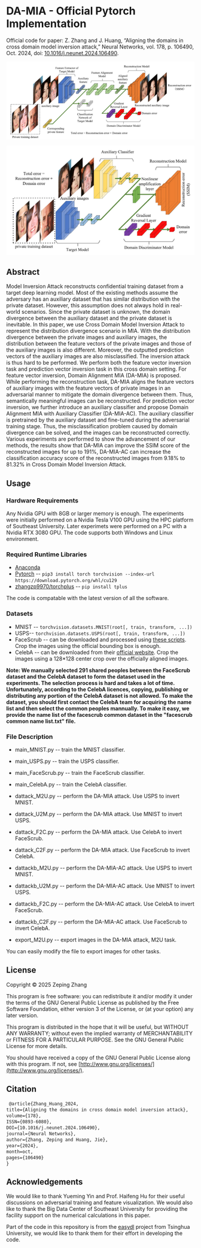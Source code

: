 # DA-MIA - Official Pytorch Implementation

 Official code for paper: Z. Zhang and J. Huang, “Aligning the domains in cross domain model inversion attack,” Neural Networks, vol. 178, p. 106490, Oct. 2024, doi: [10.1016/j.neunet.2024.106490](https://doi.org/10.1016/j.neunet.2024.106490).

![1758977455574](image/README/1758977455574.png)

![1758977495992](image/README/1758977495992.png)

## Abstract

Model Inversion Attack reconstructs confidential training dataset from a target deep learning model. Most of the existing methods assume the adversary has an auxiliary dataset that has similar distribution with the private dataset. However, this assumption does not always hold in real-world scenarios. Since the private dataset is unknown, the domain divergence between the auxiliary dataset and the private dataset is inevitable. In this paper, we use Cross Domain Model Inversion Attack to represent the distribution divergence scenario in MIA. With the distribution divergence between the private images and auxiliary images, the distribution between the feature vectors of the private images and those of the auxiliary images is also different. Moreover, the outputted prediction vectors of the auxiliary images are also misclassified. The inversion attack is thus hard to be performed. We perform both the feature vector inversion task and prediction vector inversion task in this cross domain setting. For feature vector inversion, Domain Alignment MIA (DA-MIA) is proposed. While performing the reconstruction task, DA-MIA aligns the feature vectors of auxiliary images with the feature vectors of private images in an adversarial manner to mitigate the domain divergence between them. Thus, semantically meaningful images can be reconstructed. For prediction vector inversion, we further introduce an auxiliary classifier and propose Domain Alignment MIA with Auxiliary Classifier (DA-MIA-AC). The auxiliary classifier is pretrained by the auxiliary dataset and fine-tuned during the adversarial training stage. Thus, the misclassification problem caused by domain divergence can be solved, and the images can be reconstructed correctly. Various experiments are performed to show the advancement of our methods, the results show that DA-MIA can improve the SSIM score of the reconstructed images for up to 191%, DA-MIA-AC can increase the classification accuracy score of the reconstructed images from 9.18% to 81.32% in Cross Domain Model Inversion Attack.

## Usage

### Hardware Requirements

Any Nvidia GPU with 8GB or larger memory is enough. The experiments were initially performed on a Nvidia Tesla V100 GPU using the HPC platform of Southeast University. Later experimets were performed on a PC with a Nvidia RTX 3080 GPU. The code supports both Windows and Linux environment.

### Required Runtime Libraries

* [Anaconda](https://www.anaconda.com/download/)
* [Pytorch](https://pytorch.org/) --  `pip3 install torch torchvision --index-url https://download.pytorch.org/whl/cu129`
* [zhangzp9970/torchplus](https://github.com/zhangzp9970/torchplus) -- `pip install tplus`

The code is compatable with the latest version of all the software.

### Datasets

* MNIST -- `torchvision.datasets.MNIST(root[, train, transform, ...])`
* USPS-- `torchvision.datasets.USPS(root[, train, transform, ...])`
* FaceScrub -- can be downloaded and processed using [these scripts](https://github.com/zhangzp9970/FaceScrub). Crop the images using the official bounding box is enough.
* CelebA -- can be downloaded from their [official website](https://mmlab.ie.cuhk.edu.hk/projects/CelebA.html). Crop the images using a 128*128 center crop over the officially aligned images.

**Note: We manually selected 291 shared peoples between the FaceScrub dataset and the CelebA dataset to form the dataset used in the experiments. The selection process is hard and takes a lot of time. Unfortunately, according to the CelebA licences, copying, publishing or distributing any portion of the CelebA dataset is not allowed. To make the dataset, you should first contact the CelebA team for acquiring the name list and then select the common peoples mannually. To make it easy, we provide the name list of the facescrub common dataset in the "facescrub common name list.txt" file.**

### File Description

* main_MNIST.py -- train the MNIST classifier.
* main_USPS.py -- train the USPS classifier.

* main_FaceScrub.py -- train the FaceScrub classifier.
* main_CelebA.py -- train the CelebA classifier.

* dattack_M2U.py -- perform the DA-MIA attack. Use USPS to invert MNIST.
* dattack_U2M.py -- perform the DA-MIA attack. Use MNIST to invert USPS.

* dattack_F2C.py -- perform the DA-MIA attack. Use CelebA to invert FaceScrub.
* dattack_C2F.py -- perform the DA-MIA attack. Use FaceScrub to invert CelebA.

* dattackb_M2U.py -- perform the DA-MIA-AC attack. Use USPS to invert MNIST.
* dattackb_U2M.py -- perform the DA-MIA-AC attack. Use MNIST to invert USPS.

* dattackb_F2C.py -- perform the DA-MIA-AC attack. Use CelebA to invert FaceScrub.
* dattackb_C2F.py -- perform the DA-MIA-AC attack. Use FaceScrub to invert CelebA.

* export_M2U.py -- export images in the DA-MIA attack, M2U task.

You can easily modify the file to export images for other tasks.

## License

Copyright © 2025 Zeping Zhang

This program is free software: you can redistribute it
and/or modify it under the terms of the GNU General Public License as
published by the Free Software Foundation, either version 3 of the
License, or (at your option) any later version.

This program is distributed in the hope that it will be
useful, but WITHOUT ANY WARRANTY; without even the implied warranty of
MERCHANTABILITY or FITNESS FOR A PARTICULAR PURPOSE. See the GNU General
 Public License for more details.

You should have received a copy of the GNU General Public License along with this program. If not, see [http://www.gnu.org/licenses/](http://www.gnu.org/licenses/).

## Citation

```
 @article{Zhang_Huang_2024, 
title={Aligning the domains in cross domain model inversion attack}, 
volume={178}, 
ISSN={0893-6080}, 
DOI={10.1016/j.neunet.2024.106490}, 
journal={Neural Networks}, 
author={Zhang, Zeping and Huang, Jie}, 
year={2024}, 
month=oct, 
pages={106490} 
}
```

## Acknowledgements

We would like to thank Yueming Yin and Prof. Haifeng Hu for their useful discussions on adversarial training and feature visualization. We would also like to thank the Big Data Center of Southeast University for providing the facility support on the numerical calculations in this paper.

Part of the code in this repository is from the [easydl](https://pypi.org/project/easydl/) project from Tsinghua University, we would like to thank them for their effort in developing the code.
